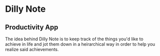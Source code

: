 # Dilly Note

## Productivity App

The idea behind Dilly Note is to keep track of the things you'd like to achieve in life and jot them down in a heirarchical way in order to help you realize said achievements.
